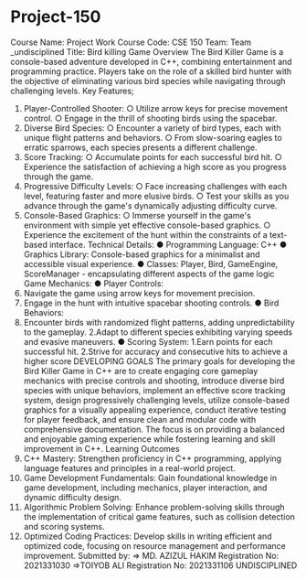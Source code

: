 # Project-150
Course Name: Project Work
Course Code: CSE 150
Team: Team _undisciplined 
Title: Bird killing Game
Overview
The Bird Killer Game is a console-based adventure developed in C++, combining entertainment and programming 
practice. Players take on the role of a skilled bird hunter with the objective of eliminating various bird species while 
navigating through challenging levels.
Key Features;
1. Player-Controlled Shooter:
○ Utilize arrow keys for precise movement control.
○ Engage in the thrill of shooting birds using the spacebar.
2. Diverse Bird Species:
○ Encounter a variety of bird types, each with unique flight patterns and behaviors.
○ From slow-soaring eagles to erratic sparrows, each species presents a different challenge.
3. Score Tracking:
○ Accumulate points for each successful bird hit.
○ Experience the satisfaction of achieving a high score as you progress through the game.
4. Progressive Difficulty Levels:
○ Face increasing challenges with each level, featuring faster and more elusive birds.
○ Test your skills as you advance through the game's dynamically adjusting difficulty curve.
5. Console-Based Graphics:
○ Immerse yourself in the game's environment with simple yet effective console-based graphics.
○ Experience the excitement of the hunt within the constraints of a text-based interface.
Technical Details:
● Programming Language: C++
● Graphics Library: Console-based graphics for a minimalist and accessible visual experience.
● Classes: Player, Bird, GameEngine, ScoreManager - encapsulating different aspects of the game logic
Game Mechanics:
● Player Controls:
1. Navigate the game using arrow keys for movement precision.
2. Engage in the hunt with intuitive spacebar shooting controls.
● Bird Behaviors:
1. Encounter birds with randomized flight patterns, adding unpredictability to the gameplay.
2.Adapt to different species exhibiting varying speeds and evasive maneuvers.
● Scoring System:
1.Earn points for each successful hit.
2.Strive for accuracy and consecutive hits to achieve a higher score
DEVELOPING GOALS
The primary goals for developing the Bird Killer Game in C++ are to create engaging core gameplay mechanics with precise 
controls and shooting, introduce diverse bird species with unique behaviors, implement an effective score tracking system, 
design progressively challenging levels, utilize console-based graphics for a visually appealing experience, conduct iterative 
testing for player feedback, and ensure clean and modular code with comprehensive documentation. The focus is on providing 
a balanced and enjoyable gaming experience while fostering learning and skill improvement in C++.
Learning Outcomes
1. C++ Mastery: Strengthen proficiency in C++ programming, applying language features and principles in a 
real-world project.
2. Game Development Fundamentals: Gain foundational knowledge in game development, including mechanics, 
player interaction, and dynamic difficulty design.
3. Algorithmic Problem Solving: Enhance problem-solving skills through the implementation of critical game 
features, such as collision detection and scoring systems.
4. Optimized Coding Practices: Develop skills in writing efficient and optimized code, focusing on resource 
management and performance improvement.
Submitted by:
=> MD. AZIZUL HAKIM
Registration No: 2021331030
=>TOIYOB ALI
Registration No: 2021331106 
 UNDISCIPLINED
